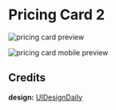 # Pricing Card 2

![pricing card preview](https://user-images.githubusercontent.com/67356291/129487920-eb9a899a-3f2c-4885-b2a8-eb83c384e5d3.png)

![pricing card mobile preview](https://user-images.githubusercontent.com/67356291/129487928-5322e665-a3ac-44fb-b34d-0ef92e0d61c7.png)

## Credits

**design:** [UIDesignDaily](https://www.uidesigndaily.com/posts/figma-pricing-cards-card-day-1416)

